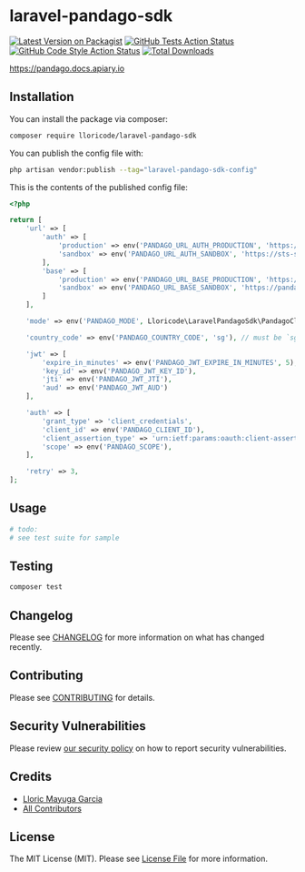 # laravel-pandago-sdk

[![Latest Version on Packagist](https://img.shields.io/packagist/v/lloricode/laravel-pandago-sdk.svg?style=flat-square)](https://packagist.org/packages/lloricode/laravel-pandago-sdk)
[![GitHub Tests Action Status](https://img.shields.io/github/workflow/status/lloricode/laravel-pandago-sdk/run-tests?label=tests)](https://github.com/lloricode/laravel-pandago-sdk/actions?query=workflow%3Arun-tests+branch%3Amain)
[![GitHub Code Style Action Status](https://img.shields.io/github/workflow/status/lloricode/laravel-pandago-sdk/Check%20&%20fix%20styling?label=code%20style)](https://github.com/lloricode/laravel-pandago-sdk/actions?query=workflow%3A"Check+%26+fix+styling"+branch%3Amain)
[![Total Downloads](https://img.shields.io/packagist/dt/lloricode/laravel-pandago-sdk.svg?style=flat-square)](https://packagist.org/packages/lloricode/laravel-pandago-sdk)

https://pandago.docs.apiary.io

## Installation

You can install the package via composer:

```bash
composer require lloricode/laravel-pandago-sdk
```

You can publish the config file with:

```bash
php artisan vendor:publish --tag="laravel-pandago-sdk-config"
```

This is the contents of the published config file:

```php
<?php

return [
    'url' => [
        'auth' => [
            'production' => env('PANDAGO_URL_AUTH_PRODUCTION', 'https://sts.deliveryhero.io'),
            'sandbox' => env('PANDAGO_URL_AUTH_SANDBOX', 'https://sts-st.deliveryhero.io'),
        ],
        'base' => [
            'production' => env('PANDAGO_URL_BASE_PRODUCTION', 'https://sts.deliveryhero.io'),
            'sandbox' => env('PANDAGO_URL_BASE_SANDBOX', 'https://pandago-api-sandbox.deliveryhero.io'),
        ]
    ],

    'mode' => env('PANDAGO_MODE', Lloricode\LaravelPandagoSdk\PandagoClient::ENVIRONMENT_SANDBOX),

    'country_code' => env('PANDAGO_COUNTRY_CODE', 'sg'), // must be `sg` when in sandbox mode

    'jwt' => [
        'expire_in_minutes' => env('PANDAGO_JWT_EXPIRE_IN_MINUTES', 5),
        'key_id' => env('PANDAGO_JWT_KEY_ID'),
        'jti' => env('PANDAGO_JWT_JTI'),
        'aud' => env('PANDAGO_JWT_AUD')
    ],

    'auth' => [
        'grant_type' => 'client_credentials',
        'client_id' => env('PANDAGO_CLIENT_ID'),
        'client_assertion_type' => 'urn:ietf:params:oauth:client-assertion-type:jwt-bearer',
        'scope' => env('PANDAGO_SCOPE'),
    ],

    'retry' => 3,
];
```

## Usage

```php
# todo:
# see test suite for sample
```

## Testing

```bash
composer test
```

## Changelog

Please see [CHANGELOG](CHANGELOG.md) for more information on what has changed recently.

## Contributing

Please see [CONTRIBUTING](https://github.com/spatie/.github/blob/main/CONTRIBUTING.md) for details.

## Security Vulnerabilities

Please review [our security policy](../../security/policy) on how to report security vulnerabilities.

## Credits

- [Lloric Mayuga Garcia](https://github.com/lloricode)
- [All Contributors](../../contributors)

## License

The MIT License (MIT). Please see [License File](LICENSE.md) for more information.
